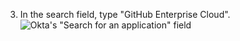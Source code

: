 3. In the search field, type "GitHub Enterprise Cloud".
   ![Okta's "Search for an application" field](/assets/images/help/saml/okta-search-for-an-application.png)
